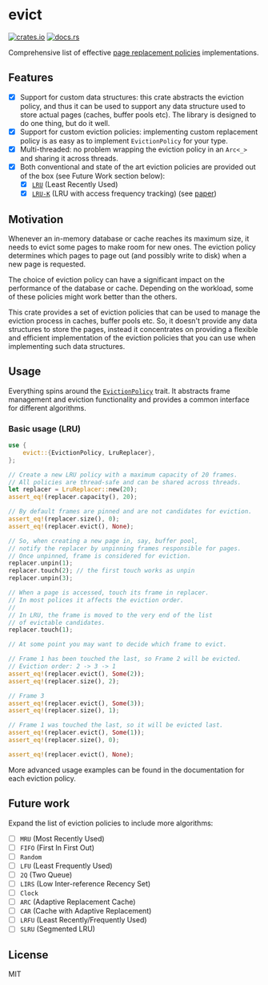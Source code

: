 # evict

[![crates.io](https://img.shields.io/crates/d/evict.svg)](https://crates.io/crates/evict)
[![docs.rs](https://docs.rs/evict/badge.svg)](https://docs.rs/evict)

Comprehensive list of effective
[page replacement policies](https://en.wikipedia.org/wiki/Page_replacement_algorithm)
implementations.

## Features

- [x] Support for custom data structures: this crate abstracts the eviction policy, and thus it can
  be used to support any data structure used to store actual pages (caches, buffer pools etc).
  The library is designed to do one thing, but do it well.
- [x] Support for custom eviction policies: implementing custom replacement policy is as easy as to
  implement `EvictionPolicy` for your type.
- [x] Multi-threaded: no problem wrapping the eviction policy in an `Arc<_>` and sharing it across
  threads.
- [x] Both conventional and state of the art eviction policies are provided out of the box (see
  Future Work section below):
  - [x] [`LRU`](crate::LruReplacer) (Least Recently Used)
  - [x] [`LRU-K`](crate::LruKReplacer) (LRU with access frequency tracking) (see
    [paper](https://dl.acm.org/doi/10.1145/170036.170081))

## Motivation

Whenever an in-memory database or cache reaches its maximum size, it needs to evict some pages to
make room for new ones. The eviction policy determines which pages to page out (and possibly write
to disk) when a new page is requested.

The choice of eviction policy can have a significant impact on the performance of the database or
cache. Depending on the workload, some of these policies might work better than the others.

This crate provides a set of eviction policies that can be used to manage the eviction process in
caches, buffer pools etc. So, it doesn't provide any data structures to store the pages, instead it
concentrates on providing a flexible and efficient implementation of the eviction policies that you
can use when implementing such data structures.

## Usage

Everything spins around the [`EvictionPolicy`](crate::EvictionPolicy) trait. It abstracts frame
management and eviction functionality and provides a common interface for different algorithms.

### Basic usage (LRU)

``` rust
use {
    evict::{EvictionPolicy, LruReplacer},
};

// Create a new LRU policy with a maximum capacity of 20 frames.
// All policies are thread-safe and can be shared across threads.
let replacer = LruReplacer::new(20);
assert_eq!(replacer.capacity(), 20);

// By default frames are pinned and are not candidates for eviction.
assert_eq!(replacer.size(), 0);
assert_eq!(replacer.evict(), None);

// So, when creating a new page in, say, buffer pool,
// notify the replacer by unpinning frames responsible for pages.
// Once unpinned, frame is considered for eviction.
replacer.unpin(1);
replacer.touch(2); // the first touch works as unpin
replacer.unpin(3);

// When a page is accessed, touch its frame in replacer.
// In most polices it affects the eviction order.
//
// In LRU, the frame is moved to the very end of the list
// of evictable candidates.
replacer.touch(1);

// At some point you may want to decide which frame to evict.

// Frame 1 has been touched the last, so Frame 2 will be evicted.
// Eviction order: 2 -> 3 -> 1
assert_eq!(replacer.evict(), Some(2));
assert_eq!(replacer.size(), 2);

// Frame 3
assert_eq!(replacer.evict(), Some(3));
assert_eq!(replacer.size(), 1);

// Frame 1 was touched the last, so it will be evicted last.
assert_eq!(replacer.evict(), Some(1));
assert_eq!(replacer.size(), 0);

assert_eq!(replacer.evict(), None);
```

More advanced usage examples can be found in the documentation for each eviction policy.

## Future work

Expand the list of eviction policies to include more algorithms:

- [ ] `MRU` (Most Recently Used)
- [ ] `FIFO` (First In First Out)
- [ ] `Random`
- [ ] `LFU` (Least Frequently Used)
- [ ] `2Q` (Two Queue)
- [ ] `LIRS` (Low Inter-reference Recency Set)
- [ ] `Clock`
- [ ] `ARC` (Adaptive Replacement Cache)
- [ ] `CAR` (Cache with Adaptive Replacement)
- [ ] `LRFU` (Least Recently/Frequently Used)
- [ ] `SLRU` (Segmented LRU)

## License

MIT
